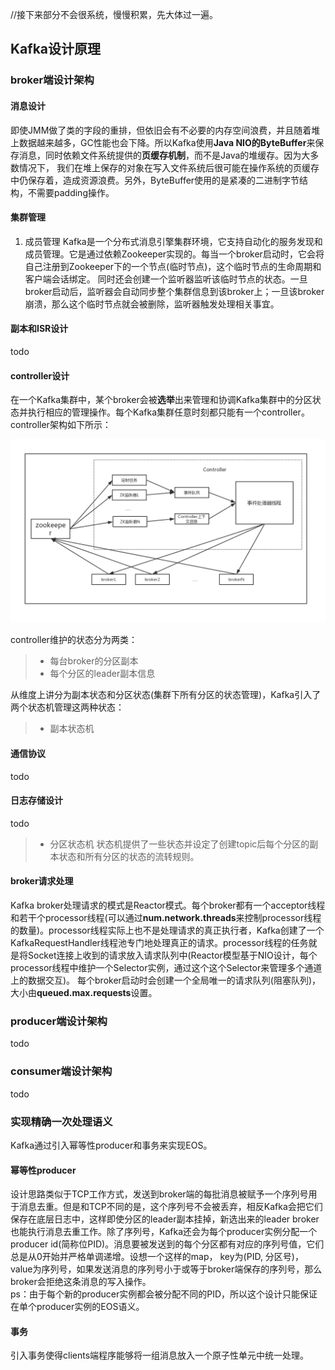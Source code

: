 //接下来部分不会很系统，慢慢积累，先大体过一遍。
## Kafka设计原理
### broker端设计架构
#### 消息设计
即使JMM做了类的字段的重排，但依旧会有不必要的内存空间浪费，并且随着堆上数据越来越多，GC性能也会下降。所以Kafka使用**Java NIO的ByteBuffer**来保存消息，同时依赖文件系统提供的**页缓存机制**，而不是Java的堆缓存。因为大多数情况下，
我们在堆上保存的对象在写入文件系统后很可能在操作系统的页缓存中仍保存着，造成资源浪费。另外，ByteBuffer使用的是紧凑的二进制字节结构，不需要padding操作。
#### 集群管理
1. 成员管理
Kafka是一个分布式消息引擎集群环境，它支持自动化的服务发现和成员管理。它是通过依赖Zookeeper实现的。每当一个broker启动时，它会将自己注册到Zookeeper下的一个节点(临时节点)，这个临时节点的生命周期和客户端会话绑定。
同时还会创建一个监听器监听该临时节点的状态。一旦broker启动后，监听器会自动同步整个集群信息到该broker上；一旦该broker崩溃，那么这个临时节点就会被删除，监听器触发处理相关事宜。  
#### 副本和ISR设计
todo
#### controller设计
在一个Kafka集群中，某个broker会被**选举**出来管理和协调Kafka集群中的分区状态并执行相应的管理操作。每个Kafka集群任意时刻都只能有一个controller。controller架构如下所示：

![controller架构图   ](../../img/controller.png) 

controller维护的状态分为两类：
>* 每台broker的分区副本
>* 每个分区的leader副本信息   

从维度上讲分为副本状态和分区状态(集群下所有分区的状态管理)，Kafka引入了两个状态机管理这两种状态：
>* 副本状态机
#### 通信协议
todo
#### 日志存储设计
todo
>* 分区状态机
状态机提供了一些状态并设定了创建topic后每个分区的副本状态和所有分区的状态的流转规则。   
#### broker请求处理
Kafka broker处理请求的模式是Reactor模式。每个broker都有一个acceptor线程和若干个processor线程(可以通过**num.network.threads**来控制processor线程的数量)。processor线程实际上也不是处理请求的真正执行者，Kafka创建了一个
KafkaRequestHandler线程池专门地处理真正的请求。processor线程的任务就是将Socket连接上收到的请求放入请求队列中(Reactor模型基于NIO设计，每个processor线程中维护一个Selector实例，通过这个这个Selector来管理多个通道上的数据交互)。
每个broker启动时会创建一个全局唯一的请求队列(阻塞队列)，大小由**queued.max.requests**设置。   
  
### producer端设计架构
todo
### consumer端设计架构
todo
### 实现精确一次处理语义 
Kafka通过引入幂等性producer和事务来实现EOS。
#### 幂等性producer
设计思路类似于TCP工作方式，发送到broker端的每批消息被赋予一个序列号用于消息去重。但是和TCP不同的是，这个序列号不会被丢弃，相反Kafka会把它们保存在底层日志中，这样即使分区的leader副本挂掉，新选出来的leader broker
也能执行消息去重工作。除了序列号，Kafka还会为每个producer实例分配一个producer id(简称位PID)。消息要被发送到的每个分区都有对应的序列号值，它们总是从0开始并严格单调递增。设想一个这样的map，
key为(PID, 分区号)，value为序列号，如果发送消息的序列号小于或等于broker端保存的序列号，那么broker会拒绝这条消息的写入操作。  
ps：由于每个新的producer实例都会被分配不同的PID，所以这个设计只能保证在单个producer实例的EOS语义。
#### 事务
引入事务使得clients端程序能够将一组消息放入一个原子性单元中统一处理。


